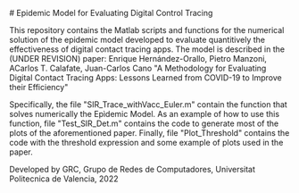 # Epidemic Model for Evaluating Digital Control Tracing

This repository contains the Matlab scripts and functions for the numerical solution of the 
epidemic model developed to evaluate quantitively the effectiveness of digital contact tracing apps.
The model is described in the (UNDER REVISION) paper:
 Enrique Hernández-Orallo, Pietro Manzoni, ACarlos T. Calafate, Juan-Carlos Cano 
"A Methodology for Evaluating Digital Contact Tracing Apps: Lessons Learned from COVID-19 to Improve their Efficiency"

Specifically, the file "SIR_Trace_withVacc_Euler.m" contain the function that solves numerically the Epìdemic Model. As an example of how to use this function, file "Test_SIR_Det.m" contains the code to generate most of the plots of the aforementioned paper. Finally, file "Plot_Threshold" contains the code with the threshold expression and some example of plots used in the paper.

Developed by GRC, Grupo de Redes de Computadores, Universitat Politecnica de Valencia, 2022
